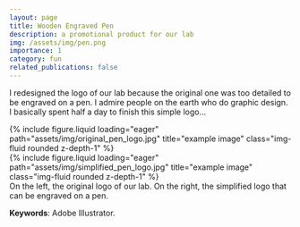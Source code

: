 ```yaml
---
layout: page
title: Wooden Engraved Pen
description: a promotional product for our lab
img: /assets/img/pen.png
importance: 1
category: fun
related_publications: false
---
```


I redesigned the logo of our lab because the original one was too detailed to be engraved on a pen. I admire people on the earth who do graphic design. I basically spent half a day to finish this simple logo...

<div class="row">
    <div class="col-sm mt-3 mt-md-0">
        {% include figure.liquid loading="eager" path="assets/img/original_pen_logo.jpg" title="example image" class="img-fluid rounded z-depth-1" %}
    </div>
    <div class="col-sm mt-3 mt-md-0">
        {% include figure.liquid loading="eager" path="assets/img/simplified_pen_logo.jpg" title="example image" class="img-fluid rounded z-depth-1" %}
    </div>
</div>
<div class="caption">
    On the left, the original logo of our lab. On the right, the simplified logo that can be engraved on a pen.
</div>

**Keywords**: Adobe Illustrator.